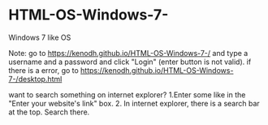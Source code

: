 # HTML-OS-Windows-7-
Windows 7 like OS


Note:
  go to https://kenodh.github.io/HTML-OS-Windows-7-/
  and type a username and a password and click "Login" (enter button is not valid).
  if there is a error, go to https://kenodh.github.io/HTML-OS-Windows-7-/desktop.html

want to search something on internet explorer?
1.Enter some like in the "Enter your website's link" box.
2. In internet explorer, there is a search bar at the top. Search there.
